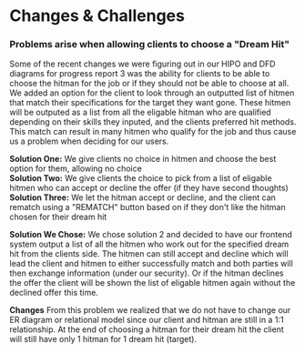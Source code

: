 # Changes & Challenges

### Problems arise when allowing clients to choose a "Dream Hit"
Some of the recent changes we were figuring out in our HIPO and DFD diagrams for progress report 3 was the ability for clients to be able to choose the hitman for the job or if they should not be able to choose at all. 
We added an option for the client to look through an outputted list of hitmen that match their specifications for the target they want gone. These hitmen will be outputed as a list from all the eligable hitman 
who are qualified depending on their skills they inputed, and the clients preferred hit methods. This match can result in many hitmen who qualify for the job and thus cause us a problem when deciding for our users.

**Solution One:** We give clients no choice in hitmen and choose the best option for them, allowing no choice </br>
**Solution Two:** We give clients the choice to pick from a list of eligable hitmen who can accept or decline the offer (if they have second thoughts)</br>
**Solution Three:** We let the hitman accept or decline, and the client can rematch using a "REMATCH" button based on if they don't like the hitman chosen for their dream hit</br>

**Solution We Chose:** We chose solution 2 and decided to have our frontend system output a list of all the hitmen who work out for the specified dream hit from the clients side. The hitmen can still accept and decline
which will lead the client and hitmen to either successfully match and both parties will then exchange information (under our security). Or if the hitman declines the offer the client will be shown the list of eligable 
hitmen again without the declined offer this time. 

**Changes**
From this problem we realized that we do not have to change our ER diagram or relational model since our client and hitman are still in a 1:1 relationship. At the end of choosing a hitman for their dream hit the client 
will still have only 1 hitman for 1 dream hit (target).
